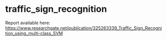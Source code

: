 # traffic_sign_recognition

Report available here: https://www.researchgate.net/publication/325263339_Traffic_Sign_Recognition_using_multi-class_SVM
